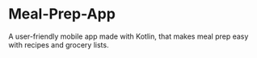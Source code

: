 # Meal-Prep-App
A user-friendly mobile app made with Kotlin, that makes meal prep easy with recipes and grocery lists.
